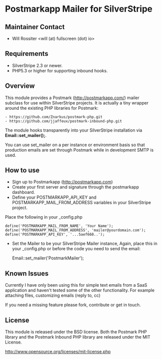 # Postmarkapp Mailer for SilverStripe

## Maintainer Contact 
 * Will Rossiter 
   <will (at) fullscreen (dot) io>
	
## Requirements
 * SilverStripe 2.3 or newer.
 * PHP5.3 or higher for supporting inbound hooks.

## Overview

This module provides a Postmark (http://postmarkapp.com/) mailer subclass for 
use within SilverStripe projects. It is actually a tiny wrapper around the 
existing PHP libraries for Postmark:

	- https://github.com/Znarkus/postmark-php.git
	- https://github.com/jjaffeux/postmark-inbound-php.git

The module hooks transparently into your SilverStripe installation via 
__Email::set_mailer();__.

You can use set_mailer on a per instance or environment basis so that production
emails are set through Postmark while in development SMTP is used.

## How to use

 * Sign up to Postmarkapp (http://postmarkapp.com)
 * Create your first server and signature through the postmarkapp dashboard.
 * Define your POSTMARKAPP_API_KEY and POSTMARKAPP_MAIL_FROM_ADDRESS variables
 in your SilverStripe project. 

Place the following in your _config.php

	define('POSTMARKAPP_MAIL_FROM_NAME', 'Your Name');
	define('POSTMARKAPP_MAIL_FROM_ADDRESS', 'mailer@yourdomain.com');
	define('POSTMARKAPP_API_KEY', '...5aef660..');
	
 * Set the Mailer to be your SilverStripe Mailer instance, Again, place this in 
 your _config.php or before the code you need to send the email:

	Email::set_mailer('PostmarkMailer');

	
## Known Issues

Currently I have only been using this for simple text emails from a SaaS 
application and haven't tested some of the other functionality. For 
example attaching files, customizing emails (reply to, cc)

If you need a missing feature please fork, contribute or get in touch.

## License

This module is released under the BSD license. Both the Postmark PHP library
and the Postmark Inbound PHP library are released under the MIT License.

http://www.opensource.org/licenses/mit-license.php
